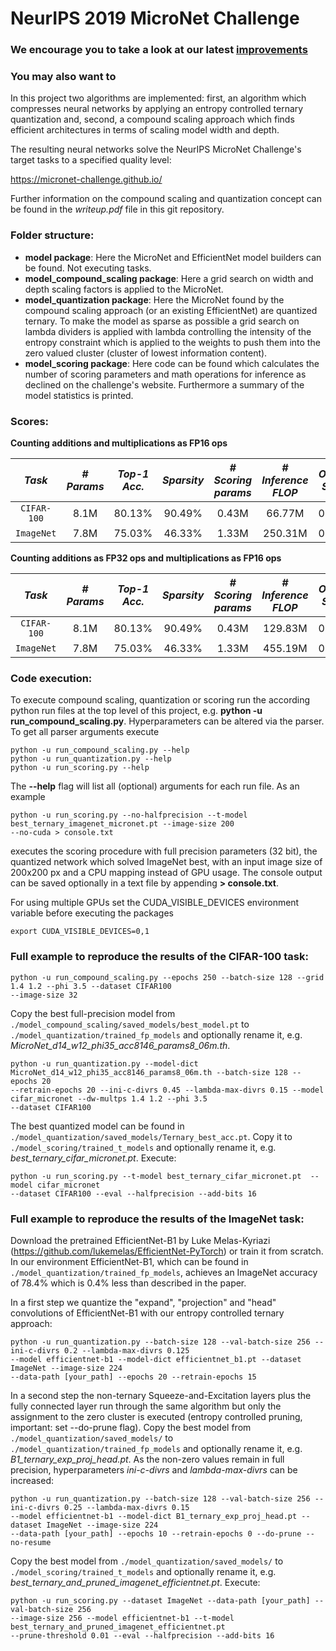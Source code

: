# NeurIPS 2019 MicroNet Challenge

### We encourage you to take a look at our latest [improvements](https://github.com/d-becking/efficientCNNs)

### You may also want to 

In this project two algorithms are implemented: first, an algorithm which compresses neural networks by applying an 
entropy controlled ternary quantization and, second, a compound scaling approach which finds efficient architectures 
in terms of scaling model width and depth. 

The resulting neural networks solve the NeurIPS MicroNet Challenge's target tasks to a specified quality level:

https://micronet-challenge.github.io/

Further information on the compound scaling and quantization concept can be found in the _writeup.pdf_ file in this git 
repository.

### Folder structure:

* **model package**: Here the MicroNet and EfficientNet model builders can be found. Not executing tasks.
* **model_compound_scaling package**: Here a grid search on width and depth scaling factors is applied to the MicroNet.
* **model_quantization package**: Here the MicroNet found by the compound scaling approach (or an existing 
EfficientNet) are quantized ternary.
To make the model as sparse as possible a grid search on lambda dividers is applied with lambda controlling the 
intensity of the entropy constraint which is applied to the weights to push them into the zero valued cluster (cluster 
of lowest information content). 
* **model_scoring package**: Here code can be found which calculates the number of scoring parameters and math 
operations for inference as declined on the challenge's website. 
Furthermore a summary of the model statistics is printed.

### Scores:
**Counting additions and multiplications as FP16 ops**

|    *Task*   |*# Params*|*Top-1 Acc.*|*Sparsity*|*# Scoring params*|*# Inference FLOP*|*Overall Score*|
|:-----------:|:--------:|:----------:|:--------:|:----------------:|:-----------------:|:-------------:|
| `CIFAR-100` |   8.1M   |    80.13%  |   90.49% |      0.43M       |       66.77M      |    0.0182     |
| `ImageNet`  |   7.8M   |    75.03%  |   46.33% |      1.33M       |       250.31M     |    0.4070     |


**Counting additions as FP32 ops and multiplications as FP16 ops**

|    *Task*   |*# Params*|*Top-1 Acc.*|*Sparsity*|*# Scoring params*|*# Inference FLOP*|*Overall Score*|
|:-----------:|:--------:|:----------:|:--------:|:----------------:|:-----------------:|:-------------:|
| `CIFAR-100` |   8.1M   |    80.13%  |   90.49% |      0.43M       |       129.83M     |    0.0242     |
| `ImageNet`  |   7.8M   |    75.03%  |   46.33% |      1.33M       |       455.19M     |    0.5821     |

### Code execution:

To execute compound scaling, quantization or scoring run the according python run files at the top level of this project, 
e.g. **python -u run_compound_scaling.py**. Hyperparameters can be altered via the parser. To get all parser arguments
execute 
```
python -u run_compound_scaling.py --help
python -u run_quantization.py --help
python -u run_scoring.py --help
```
The **--help** flag will list all (optional) arguments for each run file. As an example
```
python -u run_scoring.py --no-halfprecision --t-model best_ternary_imagenet_micronet.pt --image-size 200 
--no-cuda > console.txt
```
executes the scoring procedure with full precision parameters (32 bit), the quantized network which solved
ImageNet best, with an input image size of 200x200 px and a CPU mapping instead of GPU usage. The console output can 
be saved optionally in a text file by appending **> console.txt**.

For using multiple GPUs set the CUDA_VISIBLE_DEVICES environment variable before executing the packages
```
export CUDA_VISIBLE_DEVICES=0,1
```

### Full example to reproduce the results of the CIFAR-100 task:
```
python -u run_compound_scaling.py --epochs 250 --batch-size 128 --grid 1.4 1.2 --phi 3.5 --dataset CIFAR100 
--image-size 32 
```
Copy the best full-precision model from `./model_compound_scaling/saved_models/best_model.pt` to
`./model_quantization/trained_fp_models` and optionally rename it, e.g. _MicroNet_d14_w12_phi35_acc8146_params8_06m.th_.
```
python -u run_quantization.py --model-dict MicroNet_d14_w12_phi35_acc8146_params8_06m.th --batch-size 128 --epochs 20 
--retrain-epochs 20 --ini-c-divrs 0.45 --lambda-max-divrs 0.15 --model cifar_micronet --dw-multps 1.4 1.2 --phi 3.5 
--dataset CIFAR100
```
The best quantized model can be found in `./model_quantization/saved_models/Ternary_best_acc.pt`.
Copy it to `./model_scoring/trained_t_models` and optionally rename it, e.g. 
_best_ternary_cifar_micronet.pt_.
Execute:
```
python -u run_scoring.py --t-model best_ternary_cifar_micronet.pt  --model cifar_micronet  
--dataset CIFAR100 --eval --halfprecision --add-bits 16
```

### Full example to reproduce the results of the ImageNet task:
Download the pretrained EfficientNet-B1 by Luke Melas-Kyriazi (https://github.com/lukemelas/EfficientNet-PyTorch) or
train it from scratch. In our environment EfficientNet-B1, which can be found in 
`./model_quantization/trained_fp_models`, achieves an ImageNet accuracy of 78.4% which is 0.4% less than described 
in the paper.

In a first step we quantize the "expand", "projection" and "head" convolutions of EfficientNet-B1 with our entropy 
controlled ternary approach:
```
python -u run_quantization.py --batch-size 128 --val-batch-size 256 --ini-c-divrs 0.2 --lambda-max-divrs 0.125 
--model efficientnet-b1 --model-dict efficientnet_b1.pt --dataset ImageNet --image-size 224 
--data-path [your_path] --epochs 20 --retrain-epochs 15
```
In a second step the non-ternary Squeeze-and-Excitation layers plus the fully connected layer run through the 
same algorithm but only the assignment to the zero cluster is executed (entropy controlled pruning, important: set 
--do-prune flag). Copy the best model from `./model_quantization/saved_models/` to 
`./model_quantization/trained_fp_models` and optionally rename it, e.g. _B1_ternary_exp_proj_head.pt_. As the non-zero 
values remain in full precision, hyperparameters _ini-c-divrs_ and _lambda-max-divrs_ can be increased:
```
python -u run_quantization.py --batch-size 128 --val-batch-size 256 --ini-c-divrs 0.25 --lambda-max-divrs 0.15 
--model efficientnet-b1 --model-dict B1_ternary_exp_proj_head.pt --dataset ImageNet --image-size 224 
--data-path [your_path] --epochs 10 --retrain-epochs 0 --do-prune --no-resume
```
Copy the best model from `./model_quantization/saved_models/` to `./model_scoring/trained_t_models` and optionally 
rename it, e.g. _best_ternary_and_pruned_imagenet_efficientnet.pt_.
Execute:
```
python -u run_scoring.py --dataset ImageNet --data-path [your_path] --val-batch-size 256 
--image-size 256 --model efficientnet-b1 --t-model best_ternary_and_pruned_imagenet_efficientnet.pt 
--prune-threshold 0.01 --eval --halfprecision --add-bits 16
```
